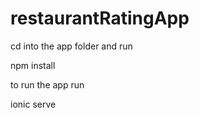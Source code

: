 # restaurantRatingApp
cd into the app folder and run 

npm install

to run the app run

ionic serve
